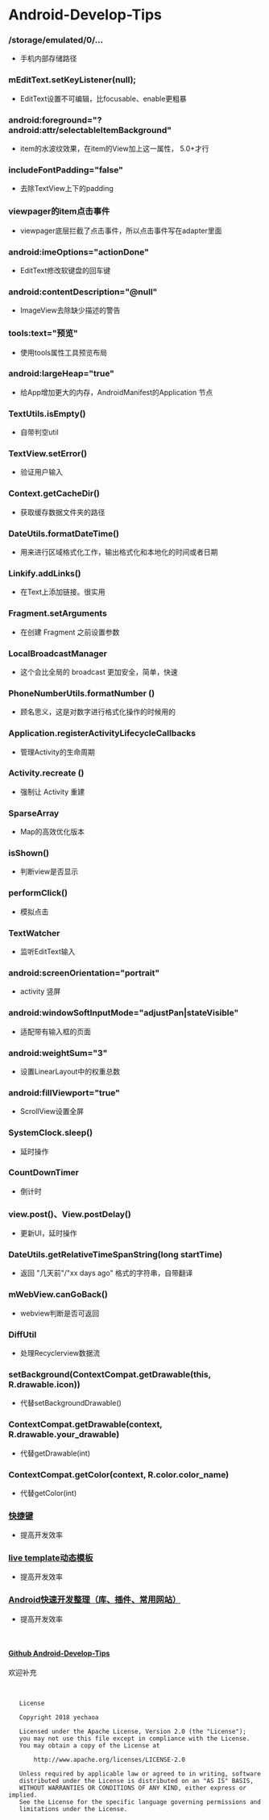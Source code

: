 # Android-Develop-Tips
### /storage/emulated/0/...
* 手机内部存储路径

### mEditText.setKeyListener(null); 
* EditText设置不可编辑，比focusable、enable更粗暴

### android:foreground="?android:attr/selectableItemBackground"
* item的水波纹效果，在item的View加上这一属性， 5.0+才行

### includeFontPadding="false"
* 去除TextView上下的padding

### viewpager的item点击事件
* viewpager底层拦截了点击事件，所以点击事件写在adapter里面

### android:imeOptions="actionDone"
* EditText修改软键盘的回车键

### android:contentDescription="@null"
* ImageView去除缺少描述的警告

### tools:text="预览"
* 使用tools属性工具预览布局 

### android:largeHeap="true"
*  给App增加更大的内存，AndroidManifest的Application 节点

### TextUtils.isEmpty() 
* 自带判空util

### TextView.setError() 
* 验证用户输入

### Context.getCacheDir()
* 获取缓存数据文件夹的路径

### DateUtils.formatDateTime() 
* 用来进行区域格式化工作，输出格式化和本地化的时间或者日期

### Linkify.addLinks() 
* 在Text上添加链接。很实用

### Fragment.setArguments
* 在创建 Fragment 之前设置参数

### LocalBroadcastManager
* 这个会比全局的 broadcast 更加安全，简单，快速

### PhoneNumberUtils.formatNumber ()
* 顾名思义，这是对数字进行格式化操作的时候用的

### Application.registerActivityLifecycleCallbacks
* 管理Activity的生命周期

### Activity.recreate ()
* 强制让 Activity 重建

### SparseArray
* Map的高效优化版本

### isShown()
* 判断view是否显示

### performClick()
* 模拟点击

### TextWatcher
* 监听EditText输入

### android:screenOrientation="portrait"
* activity 竖屏

### android:windowSoftInputMode="adjustPan|stateVisible"
* 适配带有输入框的页面

### android:weightSum="3"
* 设置LinearLayout中的权重总数

### android:fillViewport="true"
* ScrollView设置全屏

### SystemClock.sleep()
* 延时操作

### CountDownTimer
* 倒计时

### view.post()、View.postDelay()
* 更新UI，延时操作

### DateUtils.getRelativeTimeSpanString(long startTime)
* 返回 "几天前"/"xx days ago" 格式的字符串，自带翻译

### mWebView.canGoBack()
*  webview判断是否可返回

### DiffUtil
* 处理Recyclerview数据流

### setBackground(ContextCompat.getDrawable(this, R.drawable.icon))
* 代替setBackgroundDrawable()

### ContextCompat.getDrawable(context, R.drawable.your_drawable)
* 代替getDrawable(int)

### ContextCompat.getColor(context, R.color.color_name)
* 代替getColor(int)

### [快捷键](https://blog.csdn.net/yechaoa/article/details/53745386)
* 提高开发效率

### [live template动态模板](https://blog.csdn.net/yechaoa/article/details/77892495)
* 提高开发效率

### [Android快速开发整理（库、插件、常用网站）](https://github.com/yechaoa/Android-Rapid-Development)
* 提高开发效率

<br>

#### [Github Android-Develop-Tips](https://github.com/yechaoa/Android-Develop-Tips)

欢迎补充

<br>

```
   License

   Copyright 2018 yechaoa

   Licensed under the Apache License, Version 2.0 (the "License");
   you may not use this file except in compliance with the License.
   You may obtain a copy of the License at

       http://www.apache.org/licenses/LICENSE-2.0

   Unless required by applicable law or agreed to in writing, software
   distributed under the License is distributed on an "AS IS" BASIS,
   WITHOUT WARRANTIES OR CONDITIONS OF ANY KIND, either express or implied.
   See the License for the specific language governing permissions and
   limitations under the License.
```

